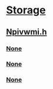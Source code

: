 # [Storage](../_storage/index.md)
## [Npivwmi.h](index.md)
### [None](../npivwmi/ns-npivwmi-_msfc_fibreportnpivattributes.md)
### [None](../npivwmi/ns-npivwmi-_msfc_npivlunmappinginformation.md)
### [None](../npivwmi/ns-npivwmi-_msfc_virtualfibreportattributes.md)

